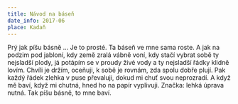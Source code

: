 ```yaml
---
title: Návod na báseň
date_info: 2017-06
place: Kadaň
---
```


Prý jak píšu básně ...
Je to prosté. Ta báseň ve mne sama roste.
A jak na podzim pod jabloní,
kdy země zralá vábně voní,
kdy stačí vybrat sobě ty nejsladší plody,
já potápím se v proudy živé vody
a ty nejsladší řádky klidně lovím.
Chvíli je držím, oceňuji,
k sobě je rovnám, zda spolu dobře plují.
Pak každý řádek zlehka v puse převaluji,
dokud mi chuť svou neprozradí.
A když mě baví, když mi chutná,
hned ho na papír vyplivuji.
Značka: lehká úprava nutná.
Tak píšu básně, to mne baví.
